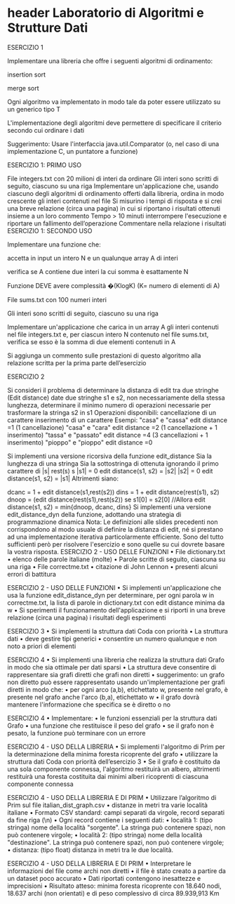 # header Laboratorio di Algoritmi e Strutture Dati

ESERCIZIO 1

Implementare una libreria che offre i seguenti algoritmi di ordinamento:

insertion sort

merge sort

Ogni algoritmo va implementato in modo tale da poter essere utilizzato su un generico tipo T

L'implementazione degli algoritmi deve permettere di specificare il criterio secondo cui ordinare i dati

Suggerimento: Usare l'interfaccia java.util.Comparator (o, nel caso di una implementazione C, un puntatore a funzione)

ESERCIZIO 1: PRIMO USO

File integers.txt con 20 milioni di interi da ordinare
Gli interi sono scritti di seguito, ciascuno su una riga
Implementare un'applicazione che, usando ciascuno degli algoritmi di ordinamento offerti dalla libreria, ordina in modo crescente gli interi contenuti nel file
Si misurino i tempi di risposta e si crei una breve relazione (circa una pagina) in cui si riportano i risultati ottenuti insieme a un loro commento
Tempo > 10 minuti interrompere l'esecuzione e riportare un fallimento dell’operazione
Commentare nella relazione i risultati
ESERCIZIO 1: SECONDO USO

Implementare una funzione che:

accetta in input un intero N e un qualunque array A di interi

verifica se A contiene due interi la cui somma è esattamente N

Funzione DEVE avere complessità �(KlogK) (K= numero di elementi di A)

File sums.txt con 100 numeri interi

Gli interi sono scritti di seguito, ciascuno su una riga

Implementare un'applicazione che carica in un array A gli interi contenuti nel file integers.txt e, per ciascun intero N contenuto nel file sums.txt, verifica se esso è la somma di due elementi contenuti in A

Si aggiunga un commento sulle prestazioni di questo algoritmo alla relazione scritta per la prima parte dell’esercizio

ESERCIZIO 2

Si consideri il problema di determinare la distanza di edit tra due stringhe (Edit distance)
date due stringhe s1 e s2, non necessariamente della stessa lunghezza, determinare il minimo numero di operazioni necessarie per trasformare la stringa s2 in s1
Operazioni disponibili:
cancellazione di un carattere
inserimento di un carattere
Esempi: "casa" e "cassa" edit distance =1 (1 cancellazione) "casa" e "cara" edit distance =2 (1 cancellazione + 1 inserimento) "tassa" e "passato" edit distance =4 (3 cancellazioni + 1 inserimento) "pioppo" e "pioppo" edit distance =0

Si implementi una versione ricorsiva della funzione edit_distance Sia la lunghezza di una stringa Sia la sottostringa di ottenuta ignorando il primo carattere di
|s|
rest(s) s
|s1| = 0 edit distance(s1, s2) = |s2|
|s2| = 0 edit distance(s1, s2) = |s1|
Altrimenti siano:

dcanc = 1 + edit distance(s1,rest(s2))
dins = 1 + edit distance(rest(s1), s2)
dnoop = (edit distance(rest(s1),rest(s2)) se s1[0] = s2[0]
//Allora
edit distance(s1, s2) = min{dnoop, dcanc, dins}
Si implementi una versione edit_distance_dyn della funzione, adottando una strategia di programmazione dinamica Nota: Le definizioni alle slides precedenti non corrispondono al modo usuale di definire la distanza di edit, né si prestano ad una implementazione iterativa particolarmente efficiente. Sono del tutto sufficienti però per risolvere l'esercizio e sono quelle su cui dovrete basare la vostra risposta.
ESERCIZIO 2 - USO DELLE FUNZIONI • File dictionary.txt • elenco delle parole italiane (molte) • Parole scritte di seguito, ciascuna su una riga • File correctme.txt • citazione di John Lennon • presenti alcuni errori di battitura

ESERCIZIO 2 - USO DELLE FUNZIONI • Si implementi un'applicazione che usa la funzione edit_distance_dyn per determinare, per ogni parola w in correctme.txt, la lista di parole in dictionary.txt con edit distance minima da w • Si sperimenti il funzionamento dell'applicazione e si riporti in una breve relazione (circa una pagina) i risultati degli esperimenti

ESERCIZIO 3 • Si implementi la struttura dati Coda con priorità • La struttura dati • deve gestire tipi generici • consentire un numero qualunque e non noto a priori di elementi

ESERCIZIO 4 • Si implementi una libreria che realizza la struttura dati Grafo in modo che sia ottimale per dati sparsi • La struttura deve consentire di rappresentare sia grafi diretti che grafi non diretti • suggerimento: un grafo non diretto può essere rappresentato usando un'implementazione per grafi diretti in modo che: • per ogni arco (a,b), etichettato w, presente nel grafo, è presente nel grafo anche l'arco (b,a), etichettato w • il grafo dovrà mantenere l'informazione che specifica se è diretto o no

ESERCIZIO 4 • Implementare: • le funzioni essenziali per la struttura dati Grafo • una funzione che restituisce il peso del grafo • se il grafo non è pesato, la funzione può terminare con un errore

ESERCIZIO 4 - USO DELLA LIBRERIA • Si implementi l'algoritmo di Prim per la determinazione della minima foresta ricoprente del grafo • utilizzare la struttura dati Coda con priorità dell’esercizio 3 • Se il grafo è costituito da una sola componente connessa, l'algoritmo restituirà un albero, altrimenti restituirà una foresta costituita dai minimi alberi ricoprenti di ciascuna componente connessa

ESERCIZIO 4 - USO DELLA LIBRERIA E DI PRIM • Utilizzare l’algoritmo di Prim sul file italian_dist_graph.csv • distanze in metri tra varie località italiane • Formato CSV standard: campi separati da virgole, record separati da fine riga (\n) • Ogni record contiene i seguenti dati: • località 1: (tipo stringa) nome della località "sorgente". La stringa può contenere spazi, non può contenere virgole; • località 2: (tipo stringa) nome della località "destinazione". La stringa può contenere spazi, non può contenere virgole; • distanza: (tipo float) distanza in metri tra le due località.

ESERCIZIO 4 - USO DELLA LIBRERIA E DI PRIM • Interpretare le informazioni del file come archi non diretti • il file è stato creato a partire da un dataset poco accurato • Dati riportati contengono inesattezze e imprecisioni • Risultato atteso: minima foresta ricoprente con 18.640 nodi, 18.637 archi (non orientati) e di peso complessivo di circa 89.939,913 Km
